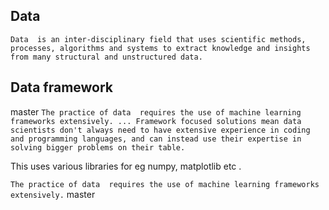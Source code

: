 ## Data 

`Data  is an inter-disciplinary field that uses scientific methods, processes, algorithms and systems to extract knowledge and insights from many structural and unstructured data.`

## Data  framework

master
`The practice of data  requires the use of machine learning frameworks extensively. ... Framework focused solutions mean data scientists don't always need to have extensive experience in coding and programming languages, and can instead use their expertise in solving bigger problems on their table.`

This uses various  libraries for eg numpy, matplotlib etc  .

`The practice of data  requires the use of machine learning frameworks extensively.`
master
